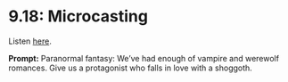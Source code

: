 # 9.18: Microcasting 

Listen [here](http://www.writingexcuses.com/2014/04/27/writing-excuses-9-18-microcasting/). 

**Prompt:** Paranormal fantasy: We’ve had enough of vampire and werewolf romances. Give us a protagonist who falls in love with a shoggoth.